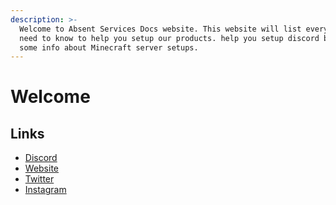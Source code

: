 ```yaml
---
description: >-
  Welcome to Absent Services Docs website. This website will list everything you
  need to know to help you setup our products. help you setup discord bots, and
  some info about Minecraft server setups.
---
```


# Welcome

## Links

* [Discord](https://discord.gg/jYM3CXt)
* [Website](http://absentservices.xyz/)
* [Twitter](https://twitter.com/AbsentServices)
* [Instagram](https://www.instagram.com/absentservices/)







